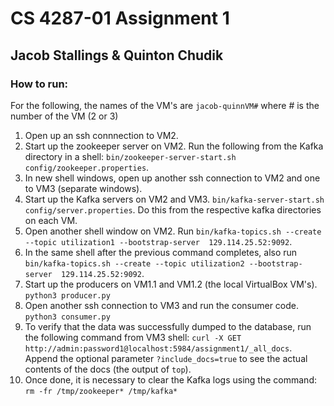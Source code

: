 # CS 4287-01 Assignment 1
## Jacob Stallings & Quinton Chudik
### How to run:
For the following, the names of the VM's are `jacob-quinnVM#` where # is the number of the VM (2 or 3)

1. Open up an ssh connnection to VM2.
2. Start up the zookeeper server on VM2. Run the following from the Kafka directory in a shell: `bin/zookeeper-server-start.sh  config/zookeeper.properties`.  
3. In new shell windows, open up another ssh connection to VM2 and one to VM3 (separate windows).
4. Start up the Kafka servers on VM2 and VM3. `bin/kafka-server-start.sh config/server.properties`. Do this from the respective kafka directories on each VM.  
5. Open another shell window on VM2. Run `bin/kafka-topics.sh --create --topic utilization1 --bootstrap-server  129.114.25.52:9092`.  
6. In the same shell after the previous command completes, also run `bin/kafka-topics.sh --create --topic utilization2 --bootstrap-server  129.114.25.52:9092`.  
7. Start up the producers on VM1.1 and VM1.2 (the local VirtualBox VM's). `python3 producer.py`  
8. Open another ssh connection to VM3 and run the consumer code. `python3 consumer.py`  
9. To verify that the data was successfully dumped to the database, run the following command from VM3 shell: `curl -X GET http://admin:password1@localhost:5984/assignment1/_all_docs`. Append the optional parameter `?include_docs=true` to see the actual contents of the docs (the output of `top`).  
10. Once done, it is necessary to clear the Kafka logs using the command: `rm -fr /tmp/zookeeper* /tmp/kafka*`
